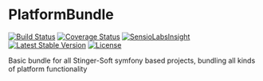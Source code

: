 # PlatformBundle
[![Build Status](https://travis-ci.org/Stinger-Soft/PlatformBundle.svg?branch=master)](https://travis-ci.org/Stinger-Soft/PlatformBundle) [![Coverage Status](https://coveralls.io/repos/Stinger-Soft/PlatformBundle/badge.svg?branch=master)](https://coveralls.io/r/Stinger-Soft/PlatformBundle?branch=master) [![SensioLabsInsight](https://insight.sensiolabs.com/projects/c4ba72df-fe05-4269-ac29-4bd8a110bdcd/mini.png)](https://insight.sensiolabs.com/projects/c4ba72df-fe05-4269-ac29-4bd8a110bdcd) [![Latest Stable Version](https://poser.pugx.org/stinger-soft/platform-bundle/v/stable)](https://packagist.org/packages/stinger-soft/platform-bundle) [![License](https://poser.pugx.org/stinger-soft/platform-bundle/license)](https://packagist.org/packages/stinger-soft/platform-bundle)

Basic bundle for all Stinger-Soft symfony based projects, bundling all kinds of platform functionality
